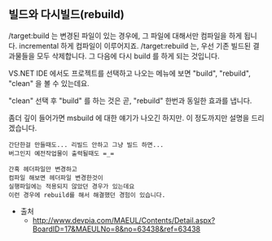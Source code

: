 ## 빌드와 다시빌드(rebuild)


/target:build 는 변경된 파일이 있는 경우에, 그 파일에 대해서만 컴파일을 하게 됩니다. incremental 하게 컴파일이 이루어지죠.
/target:rebuild 는, 우선 기존 빌드된 결과물들을 모두 삭제합니다. 그 다음에 다시 build 를 하게 되는 것입니다.

VS.NET IDE 에서도 프로젝트를 선택하고 나오는 메뉴에 보면 "build", "rebuild", "clean" 을 볼 수 있는데요.

"clean" 선택 후 "build" 를 하는 것은 곧, "rebuild" 한번과 동일한 효과를 냅니다.

좀더 깊이 들어가면 msbuild 에 대한 얘기가 나오긴 하지만. 이 정도까지만 설명을 드리겠습니다. 
```
간단한걸 만들때도... 리빌드 안하고 그냥 빌드 하면...
버그인지 예전작업물이 출력될때도 =_=
```
```
간혹 헤더파일만 변경하고
컴파일 해보면 헤더파일 변경한것이
실행파일에는 적용되지 않았던 경우가 있는데요
이런 경우에 rebuild를 해서 해결했던 경험이 있습니다.
```



- 출처
    - http://www.devpia.com/MAEUL/Contents/Detail.aspx?BoardID=17&MAEULNo=8&no=63438&ref=63438
